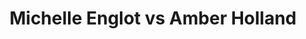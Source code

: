 ---
title: Michelle Englot vs Amber Holland
player1:
  name: Englot, Michelle
  percent: 88
  wins: 1
  losses: 0
player2:
  name: Holland, Amber
  percent: 57
  wins: 0
  losses: 1
games:
- player1:
    team: SK
    position: Fourth
    percent: 88
    win: 1
    loss: 0
  player2:
    team: CA
    position: Fourth
    percent: 57
    win: 0
    loss: 1
  event: Hearts
  year: 2012
  draw: Round Robin(17)
  score: CA 5 - SK 11
- player1:
    team: RID
    position: Fourth
    percent: 86
    win: 1
    loss: 0
  player2:
    team: HOL
    position: Fourth
    percent: 86
    win: 0
    loss: 1
  event: Trials (Women)
  year: 2001
  draw: Round Robin(4)
  score: RID 6 - HOL 5
---